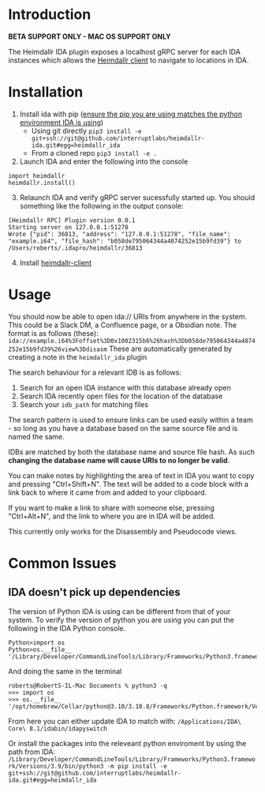 # Introduction 

**BETA SUPPORT ONLY - MAC OS SUPPORT ONLY**

The Heimdallr IDA plugin exposes a localhost gRPC server for each IDA instances which allows the [Heimdallr client](https://github.com/interruptlabs/heimdallr-client) to navigate to locations in IDA.

# Installation


1. Install ida with pip ([ensure the pip you are using matches the python environment IDA is using](#IDA-doesnt-pick-up-dependencies))
    - Using git directly `pip3 install -e git+ssh://git@github.com/interruptlabs/heimdallr-ida.git#egg=heimdallr_ida`
    - From a cloned repo `pip3 install -e .`
2. Launch IDA and enter the following into the console
```
import heimdallr
heimdallr.install()
```
3. Relaunch IDA and verify gRPC server sucessfully started up. You should something like the following in the output console:
```
[Heimdallr RPC] Plugin version 0.0.1
Starting server on 127.0.0.1:51278
Wrote {"pid": 36813, "address": "127.0.0.1:51278", "file_name": "example.i64", "file_hash": "b058de795064344a4074252e15b9fd39"} to /Users/roberts/.idapro/heimdallr/36813
```
4. Install [heimdallr-client](https://github.com/interruptlabs/heimdallr-client)

# Usage

You should now be able to open ida:// URIs from anywhere in the system. This could be a Slack DM, a Confluence page, or a Obsidian note. The format is as follows (these):
`ida://example.i64%3Foffset%3D0x1002315b6%26hash%3Db058de795064344a4074252e15b9fd39%26view%3Ddisasm`
These are automatically generated by creating a note in the `heimdallr_ida` plugin

The search behaviour for a relevant IDB is as follows:
1. Search for an open IDA instance with this database already open
2. Search IDA recently open files for the location of the database
3. Search your `idb_path` for matching files

The search pattern is used to ensure links can be used easily within a team - so long as you have a database based on the same source file and is named the same.

IDBs are matched by both the database name and source file hash. As such **changing the database name will cause URIs to no longer be valid**. 

You can make notes by highlighting the area of text in IDA you want to copy and pressing "Ctrl+Shift+N". The text will be added to a code block with a link back to where it came from and added to your clipboard.

If you want to make a link to share with someone else, pressing "Ctrl+Alt+N", and the link to where you are in IDA will be added.

This currently only works for the Disassembly and Pseudocode views.

# Common Issues

## IDA doesn't pick up dependencies

The version of Python IDA is using can be different from that of your system. To verify the version of python you are using you can put the following in the IDA Python console.
```
Python>import os
Python>os.__file__
'/Library/Developer/CommandLineTools/Library/Frameworks/Python3.framework/Versions/3.9/lib/python3.9/os.py'
```
And doing the same in the terminal
```
roberts@RobertS-IL-Mac Documents % python3 -q
>>> import os
>>> os.__file__
'/opt/homebrew/Cellar/python@3.10/3.10.8/Frameworks/Python.framework/Versions/3.10/lib/python3.10/os.py'
```

From here you can either update IDA to match with:
`/Applications/IDA\ Core\ 8.1/idabin/idapyswitch`

Or install the packages into the releveant python enviroment by using the path from IDA:
`/Library/Developer/CommandLineTools/Library/Frameworks/Python3.framework/Versions/3.9/bin/python3 -m pip install -e  git+ssh://git@github.com/interruptlabs/heimdallr-ida.git#egg=heimdallr_ida`
